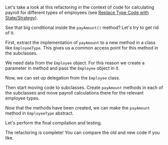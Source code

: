Let's take a look at this refactoring in the context of code for calculating payroll for different types of employees (see <a href="/replace-type-code-with-state-strategy">Replace Type Code with State/Strategy</a>).

See that big conditional inside the <code>payAmount()</code> method? Let's try to get rid of it.

First, extract the implementation of <code>payAmount</code> to a new method in a class like <code>EmployeeType</code>. This gives us a common access point for this method in the subclasses.

We need data from the <code>Employee</code> object. For this reason we create a parameter in method and pass the <code>Employee</code> object in it.

Now, we can set up delegation from the <code>Employee</code> class.

Then start moving code to subclasses. Create <code>payAmount</code> methods in each of the subclasses and move payroll calculations there for the relevant employee types.

Now that the methods have been created, we can make the <code>payAmount</code> method in <code>EmployeeType</code>  abstract.

Let's perform the final compilation and testing.

The refactoring is complete! You can compare the old and new code if you like.